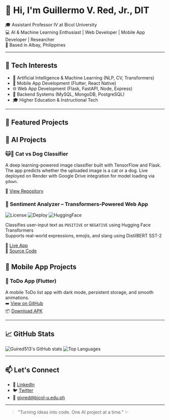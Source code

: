 # 👋 Hi, I'm Guillermo V. Red, Jr., DIT

🎓 Assistant Professor IV at Bicol University  
💻 AI & Machine Learning Enthusiast | Web Developer | Mobile App Developer | Researcher  
📍 Based in Albay, Philippines  

---

## 🧰 Tech Interests
- 🤖 Artificial Intelligence & Machine Learning (NLP, CV, Transformers)
- 📱 Mobile App Development (Flutter, React Native)
- 🌐 Web App Development (Flask, FastAPI, Node, Express)
- 🐘 Backend Systems (MySQL, MongoDB, PostgreSQL)
- 🎓 Higher Education & Instructional Tech

---

## 🚀 Featured Projects

## 🔬 AI Projects

### 🐱🐶 Cat vs Dog Classifier
A deep learning-powered image classifier built with TensorFlow and Flask. The app predicts whether the uploaded image is a cat or a dog. Live deployed on Render with Google Drive integration for model loading via `gdown`.

🔗 [View Repository](https://github.com/guired513/cat-vs-dog-classifier)

### 🧠 Sentiment Analyzer – Transformers-Powered Web App
![License](https://img.shields.io/github/license/guired513/sentiment-analyzer?style=flat-square)
![Deploy](https://img.shields.io/badge/Deployed%20on-Render-blue?style=flat-square)
![HuggingFace](https://img.shields.io/badge/Model-DistilBERT-orange?style=flat-square)

Classifies user-input text as `POSITIVE` or `NEGATIVE` using Hugging Face Transformers  
Supports real-world expressions, emojis, and slang using DistilBERT SST-2

🔗 [Live App](https://sentiment-analyzer-tfs2.onrender.com)  
📁 [Source Code](https://github.com/guired513/sentiment-analyzer)

## 🚧 Mobile App Projects

### 📱 ToDo App (Flutter)
A mobile ToDo list app with dark mode, persistent storage, and smooth animations.  
➡️ [View on GitHub](https://github.com/guired513/todo_app)  
📦 [Download APK]([https://drive.google.com/your-apk-link-here](https://drive.google.com/file/d/1vDKR1cSgkq7_vVtg0VRKvmuNdd6Gt3LP/view?usp=sharing))

---

## 📈 GitHub Stats

![Guired513's GitHub stats](https://github-readme-stats.vercel.app/api?username=guired513&show_icons=true&theme=default)
![Top Languages](https://github-readme-stats.vercel.app/api/top-langs/?username=guired513&layout=compact)

---

## 📫 Let's Connect

- 💼 [LinkedIn](https://www.linkedin.com/in/guired513)
- 🐦 [Twitter](https://twitter.com/guired513)
- 📧 gjvred@bicol-u.edu.ph

---

> "Turning ideas into code. One AI project at a time." ✨
